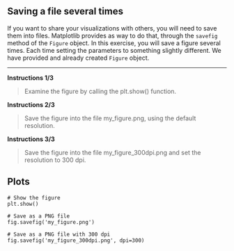 ## Saving a file several times

If you want to share your visualizations with others, you will need to save them into files. Matplotlib provides as way to do that, through the `savefig` method of the `Figure` object. In this exercise, you will save a figure several times. Each time setting the parameters to something slightly different. We have provided and already created `Figure` object.

<hr>

**Instructions 1/3**

> Examine the figure by calling the plt.show() function.

**Instructions 2/3**

> Save the figure into the file my_figure.png, using the default resolution.

**Instructions 3/3**

> Save the figure into the file my_figure_300dpi.png and set the resolution to 300 dpi.

## Plots
```
# Show the figure
plt.show()
```
```
# Save as a PNG file
fig.savefig('my_figure.png')
```
```
# Save as a PNG file with 300 dpi
fig.savefig('my_figure_300dpi.png', dpi=300)
```